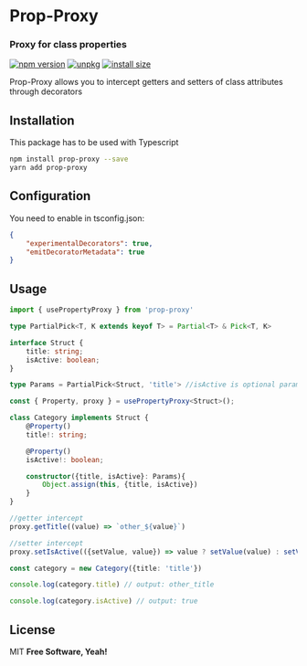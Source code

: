 # Prop-Proxy
### Proxy for class properties

[![npm version](https://badge.fury.io/js/prop-proxy.svg)](https://badge.fury.io/js/prop-proxy) [![unpkg](https://img.shields.io/badge/unpkg-100000?style=flat&logo=pkgsrc&logoColor=white&labelColor=737373&color=black)](https://www.npmjs.com/package/prop-proxy) [![install size](https://packagephobia.com/badge?p=prop-proxy)](https://packagephobia.com/result?p=prop-proxy)

Prop-Proxy allows you to intercept getters and setters of class attributes through decorators

## Installation
This package has to be used with Typescript

```sh
npm install prop-proxy --save
yarn add prop-proxy
```

## Configuration
You need to enable in tsconfig.json:

```json
{
    "experimentalDecorators": true, 
    "emitDecoratorMetadata": true
}
```


## Usage
```typescript
import { usePropertyProxy } from 'prop-proxy'

type PartialPick<T, K extends keyof T> = Partial<T> & Pick<T, K>

interface Struct {
    title: string;
    isActive: boolean;
}

type Params = PartialPick<Struct, 'title'> //isActive is optional param in constructor

const { Property, proxy } = usePropertyProxy<Struct>();

class Category implements Struct {
    @Property()
    title!: string;

    @Property()
    isActive!: boolean;

    constructor({title, isActive}: Params){
        Object.assign(this, {title, isActive})
    }
}

//getter intercept
proxy.getTitle((value) => `other_${value}`)

//setter intercept
proxy.setIsActive(({setValue, value}) => value ? setValue(value) : setValue(true));

const category = new Category({title: 'title'})

console.log(category.title) // output: other_title

console.log(category.isActive) // output: true
```



## License

MIT
**Free Software, Yeah!**